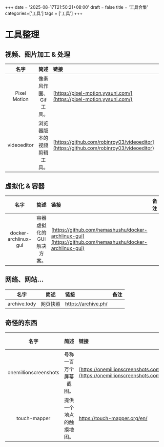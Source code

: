 +++
date = '2025-08-17T21:50:21+08:00'
draft = false
title = '工具合集'
categories=['工具']
tags = ['工具']
+++

# 工具整理

## 视频、图片加工 & 处理

| 名字 | 简述 | 链接 | 备注 |
| :---: | :---: | :--- | :---:|
| Pixel Motion | 像素风作画、Gif 工具。| [https://pixel-motion.yysuni.com/](https://pixel-motion.yysuni.com/) | |
| videoeditor | 浏览器版本的视频剪辑工具。 | [https://github.com/robinroy03/videoeditor](https://github.com/robinroy03/videoeditor) | 官网地址：[https://trykimu.com/](https://trykimu.com/) |


## 虚拟化 & 容器

| 名字 | 简述 | 链接 | 备注 |
| :---: | :---: | :--- | :---:|
| docker-archlinux-gui | 容器虚拟化的 GUI 解决方案。 | [https://github.com/hemashushu/docker-archlinux-gui](https://github.com/hemashushu/docker-archlinux-gui) | |

## 网络、网站...

| 名字 | 简述 | 链接 | 备注 |
| :---: | :---: | :--- | :---:|
| archive.tody | 网页快照 | https://archive.ph/ | |

## 奇怪的东西

| 名字 | 简述 | 链接 | 备注 |
| :---: | :---: | :--- | :---:|
| onemillionscreenshots | 号称一百万个屏幕截图。 | [https://onemillionscreenshots.com/](https://onemillionscreenshots.com/) | |
| touch-mapper | 提供一个地点的触摸地图。 | https://touch-mapper.org/en/ | |